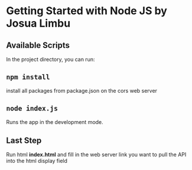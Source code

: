 # Getting Started with Node JS by Josua Limbu

## Available Scripts

In the project directory, you can run:

## `npm install`
install all packages from package.json on the cors web server

## `node index.js`
Runs the app in the development mode.

## Last Step

Run html **index.html** and fill in the web server link you want to pull the API into the html display field
